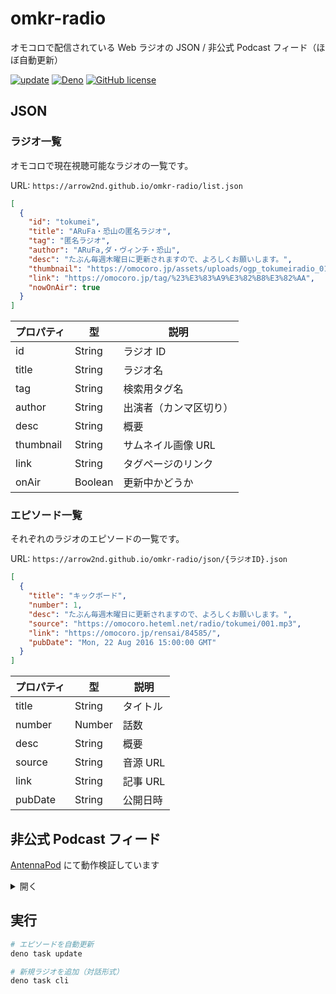 # omkr-radio

オモコロで配信されている Web ラジオの JSON / 非公式 Podcast フィード（ほぼ自動更新）

[![update](https://github.com/arrow2nd/omkr-radio/actions/workflows/update.yaml/badge.svg)](https://github.com/arrow2nd/omkr-radio/actions/workflows/update.yaml)
[![Deno](https://shields.io/badge/deno-%5E1.20-green?logo=deno&style=flat)](https://deno.land)
[![GitHub license](https://img.shields.io/github/license/arrow2nd/omkr-radio)](https://github.com/arrow2nd/omkr-radio/blob/main/LICENSE)

## JSON

### ラジオ一覧

オモコロで現在視聴可能なラジオの一覧です。

URL: `https://arrow2nd.github.io/omkr-radio/list.json`

```json
[
  {
    "id": "tokumei",
    "title": "ARuFa・恐山の匿名ラジオ",
    "tag": "匿名ラジオ",
    "author": "ARuFa,ダ・ヴィンチ・恐山",
    "desc": "たぶん毎週木曜日に更新されますので、よろしくお願いします。",
    "thumbnail": "https://omocoro.jp/assets/uploads/ogp_tokumeiradio_01.png",
    "link": "https://omocoro.jp/tag/%23%E3%83%A9%E3%82%B8%E3%82%AA",
    "nowOnAir": true
  }
]
```

| プロパティ | 型      | 説明                   |
| ---------- | ------- | ---------------------- |
| id         | String  | ラジオ ID              |
| title      | String  | ラジオ名               |
| tag        | String  | 検索用タグ名           |
| author     | String  | 出演者（カンマ区切り） |
| desc       | String  | 概要                   |
| thumbnail  | String  | サムネイル画像 URL     |
| link       | String  | タグページのリンク     |
| onAir      | Boolean | 更新中かどうか         |

### エピソード一覧

それぞれのラジオのエピソードの一覧です。

URL: `https://arrow2nd.github.io/omkr-radio/json/{ラジオID}.json`

```json
[
  {
    "title": "キックボード",
    "number": 1,
    "desc": "たぶん毎週木曜日に更新されますので、よろしくお願いします。",
    "source": "https://omocoro.heteml.net/radio/tokumei/001.mp3",
    "link": "https://omocoro.jp/rensai/84585/",
    "pubDate": "Mon, 22 Aug 2016 15:00:00 GMT"
  }
]
```

| プロパティ | 型     | 説明     |
| ---------- | ------ | -------- |
| title      | String | タイトル |
| number     | Number | 話数     |
| desc       | String | 概要     |
| source     | String | 音源 URL |
| link       | String | 記事 URL |
| pubDate    | String | 公開日時 |

## 非公式 Podcast フィード

[AntennaPod](https://antennapod.org) にて動作検証しています

<details>
<summary>開く</summary>

| ラジオ名                               | Podcast フィード URL                                                                             |
| -------------------------------------- | ------------------------------------------------------------------------------------------------ |
| 原宿・おすしのありっちゃありアワー     | https://arrow2nd.github.io/omkr-radio/podcast/ariari.rss                                         |
| ありっちゃありスパーク・マシュ         | https://arrow2nd.github.io/omkr-radio/podcast/arimasyu.rss                                       |
| ありっちゃありスパーク                 | https://arrow2nd.github.io/omkr-radio/podcast/arispa.rss                                         |
| みくのしん・おおきちの大仲良しラジオ   | https://arrow2nd.github.io/omkr-radio/podcast/dainaka.rss                                        |
| 店長・リックェのフラコト               | https://arrow2nd.github.io/omkr-radio/podcast/flakoto.rss                                        |
| 長島・加藤のイうてるマにイっちゃってる | https://arrow2nd.github.io/omkr-radio/podcast/itm.rss                                            |
| かまってみくのしん Love you            | https://arrow2nd.github.io/omkr-radio/podcast/kamamicu-0bc4f3a9-e35b-4887-a215-b92f36efc237.rss  |
| 作業用かまみく                         | https://arrow2nd.github.io/omkr-radio/podcast/kamamicu-3cd98256-982c-48e3-84f1-02ab49dbcc21.rss  |
| かまってみくのしん日本一               | https://arrow2nd.github.io/omkr-radio/podcast/kamamicu-46501532-6287-4ae8-8563-b25161de37c7.rss  |
| かまってみくのしん GOLD                | https://arrow2nd.github.io/omkr-radio/podcast/kamamicu-67c13a9f-e468-4bae-992d-3d2b786f15ac.rss  |
| 睡眠用かまみく                         | https://arrow2nd.github.io/omkr-radio/podcast/kamamicu-9d9208ea-e0ac-4f1e-88bf-95d25d359071.rss  |
| かまってみくのしん                     | https://arrow2nd.github.io/omkr-radio/podcast/kamamicu.rss                                       |
| マンスーン・ヤスミノの音声放送         | https://arrow2nd.github.io/omkr-radio/podcast/kayouradio.rss                                     |
| 加藤・ギャラクシーのラジオ KGB         | https://arrow2nd.github.io/omkr-radio/podcast/kgb.rss                                            |
| ラジオ漫画犬咆哮編                     | https://arrow2nd.github.io/omkr-radio/podcast/maninu-b3234812-6a4e-4b55-9c70-b4d689cca00e.rss    |
| ラジオ漫画犬血道編                     | https://arrow2nd.github.io/omkr-radio/podcast/maninu-b6b7c76c-8c64-460f-a6f5-b2b734902b8b.rss    |
| ラジオ漫画犬漂流編                     | https://arrow2nd.github.io/omkr-radio/podcast/maninu-ceba5239-5bc9-4052-b3ab-d3b2fde866c6.rss    |
| 凸ノ・カメントツのラジオ漫画犬         | https://arrow2nd.github.io/omkr-radio/podcast/maninu.rss                                         |
| ラジオ・モンゴルナイトフィーバー       | https://arrow2nd.github.io/omkr-radio/podcast/mongol.rss                                         |
| たかや・マンスーンのパクパクラジオ     | https://arrow2nd.github.io/omkr-radio/podcast/pakupaku.rss                                       |
| セブ山・永田の金曜ラジオ               | https://arrow2nd.github.io/omkr-radio/podcast/sebunagata.rss                                     |
| シモダテツヤと私（ヨッピー）           | https://arrow2nd.github.io/omkr-radio/podcast/shimowata-b5fa1358-5fa5-42e2-b56c-24dff757c323.rss |
| シモダテツヤと私（地獄のミサワ）       | https://arrow2nd.github.io/omkr-radio/podcast/shimowata.rss                                      |
| そうじゃねえだろのラジオじゃねえだろ！ | https://arrow2nd.github.io/omkr-radio/podcast/soujanee.rss                                       |
| ARuFa・恐山の匿名ラジオ                | https://arrow2nd.github.io/omkr-radio/podcast/tokumei.rss                                        |
| ソルジャーラジオ                       | https://arrow2nd.github.io/omkr-radio/podcast/yoropen.rss                                        |
| シモダ＆イーグルの残念ラジオ           | https://arrow2nd.github.io/omkr-radio/podcast/zannen.rss                                         |

</details>

## 実行

```sh
# エピソードを自動更新
deno task update

# 新規ラジオを追加（対話形式）
deno task cli
```
